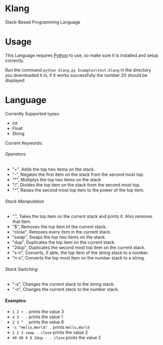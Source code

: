 # Klang
Stack-Based Programming Language

# Usage

This Language requires [Python](https://www.python.org/) to use, so make sure it is installed and setup correctly.

Run the command ``` python klang.py Examples\test.klang ``` in the directory you downloaded it in, if it works successfully the number 20 should be displayed

# Language

Currently Supported types: 
- Int 
- Float 
- String

Current Keywords:
###### Operators:
- "+", Adds the top two items on the stack.
- "-", Negates the first item on the stack from the second most top.
- "*", Multiplys the top two items on the stack
- "/", Divides the top item on the stack from the second most top.
- "^", Raises the second most top item to the power of the top item.
###### Stack Manipulation
- ".", Takes the top item on the current stack and prints it. Also removes that item.
- "$", Removes the top item of the current stack.
- "close", Removes every item in the current stack.
- "swap", Swaps the top two items on the stack.
- "dup", Duplicates the top item on the current stack.
- "2dup", Duplicates the second most top item on the current stack.
- "s-n", Converts, if able, the top item of the string stack to a number.
- "n-s", Converts the top most item on the number stack to a string.
###### Stack Switching
- "-s", Changes the current stack to the string stack.
- "-n", Changes the current stack to the number stack.

#### Examples:
- ```1 2 + .``` prints the value 3
- ```4 3 - .``` prints the value 1
- ```2 3 ^ .``` prints the value 8
- ``` -s "Hello,World" . ``` prints `Hello,World`
- ```1 2 3 swap . close``` prints the value 2
- ```40 40 6 8 2dup - . close``` prints the value 2
